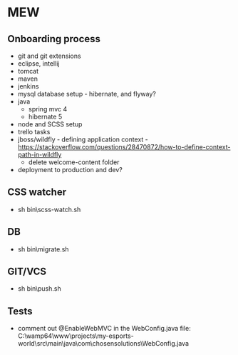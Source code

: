 # MEW

## Onboarding process
- git and git extensions
- eclipse, intellij
- tomcat
- maven
- jenkins
- mysql database setup - hibernate, and flyway?
- java 
    - spring mvc 4
    - hibernate 5
- node and SCSS setup
- trello tasks
- jboss/wildfly - defining application context - https://stackoverflow.com/questions/28470872/how-to-define-context-path-in-wildfly
    - delete welcome-content folder
- deployment to production and dev?
    
## CSS watcher
- sh bin\scss-watch.sh

## DB
- sh bin\migrate.sh

## GIT/VCS
- sh bin\push.sh

## Tests
- comment out @EnableWebMVC in the WebConfig.java file: C:\wamp64\www\projects\my-esports-world\src\main\java\com\chosensolutions\WebConfig.java

